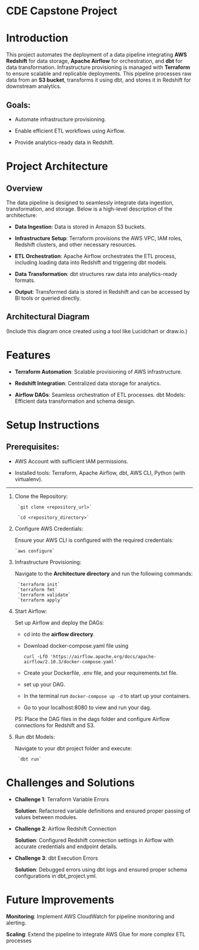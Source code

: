 # CDE Capstone Project

# Introduction
This project automates the deployment of a data pipeline integrating **AWS Redshift** for data storage, **Apache Airflow** for orchestration, and **dbt** for data transformation. Infrastructure provisioning is managed with **Terraform** to ensure scalable and replicable deployments. This pipeline processes raw data from an **S3 bucket**, transforms it using dbt, and stores it in Redshift for downstream analytics.

## Goals:
* Automate infrastructure provisioning.

* Enable efficient ETL workflows using Airflow.

* Provide analytics-ready data in Redshift.

# Project Architecture
## Overview
The data pipeline is designed to seamlessly integrate data ingestion, transformation, and storage. Below is a high-level description of the architecture:

* **Data Ingestion**: Data is stored in Amazon S3 buckets.

* **Infrastructure Setup**: Terraform provisions the AWS VPC, IAM roles, Redshift clusters, and other necessary resources.

* **ETL Orchestration**: Apache Airflow orchestrates the ETL process, including loading data into Redshift and triggering dbt models.

* **Data Transformation**: dbt structures raw data into analytics-ready formats.

* **Output**: Transformed data is stored in Redshift and can be accessed by BI tools or queried directly.

## Architectural Diagram
(Include this diagram once created using a tool like Lucidchart or draw.io.)

# Features
* **Terraform Automation**: Scalable provisioning of AWS infrastructure.

* **Redshift Integration**: Centralized data storage for analytics.

* **Airflow DAGs**: Seamless orchestration of ETL processes.
dbt Models: Efficient data transformation and schema design.

# Setup Instructions
## Prerequisites:
* AWS Account with sufficient IAM permissions.

* Installed tools: Terraform, Apache Airflow, dbt, AWS CLI, Python (with virtualenv).
----

1. Clone the Repository:

        `git clone <repository_url>`

        `cd <repository_directory>`

2.  Configure AWS Credentials:

    Ensure your AWS CLI is configured with the required credentials:

        `aws configure`

3. Infrastructure Provisioning:

    Navigate to the **Architecture directory** and run the following commands:

        `terraform init`
        `terraform fmt`
        `terraform validate`
        `terraform apply`

4. Start Airflow:

    Set up Airflow and deploy the DAGs:

    * cd into the **airflow directory**.

    * Download docker-compose.yaml file using

        `curl -LfO 'https://airflow.apache.org/docs/apache-airflow/2.10.3/docker-compose.yaml'`

    * Create your Dockerfile, .env file, and your requirements.txt file.

    * set up your DAG.

    * In the terminal run `docker-compose up -d` to start up your containers.

    * Go to your localhost:8080 to view and run your dag.

    PS: Place the DAG files in the dags folder and configure Airflow connections for Redshift and S3.

5. Run dbt Models:

    Navigate to your dbt project folder and execute:

        `dbt run`

# Challenges and Solutions

* **Challenge 1**: Terraform Variable Errors

    **Solution**: Refactored variable definitions and ensured proper passing of values between modules.

* **Challenge 2**: Airflow Redshift Connection

    **Solution**: Configured Redshift connection settings in Airflow with accurate credentials and endpoint details.

* **Challenge 3**: dbt Execution Errors

    **Solution**: Debugged errors using dbt logs and ensured proper schema configurations in dbt_project.yml.

# Future Improvements
**Monitoring**: Implement AWS CloudWatch for pipeline monitoring and alerting.

**Scaling**: Extend the pipeline to integrate AWS Glue for more complex ETL processes


